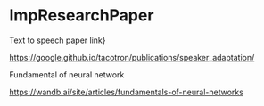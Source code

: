 # ImpResearchPaper

Text to speech paper link}

https://google.github.io/tacotron/publications/speaker_adaptation/

Fundamental of neural network


https://wandb.ai/site/articles/fundamentals-of-neural-networks

